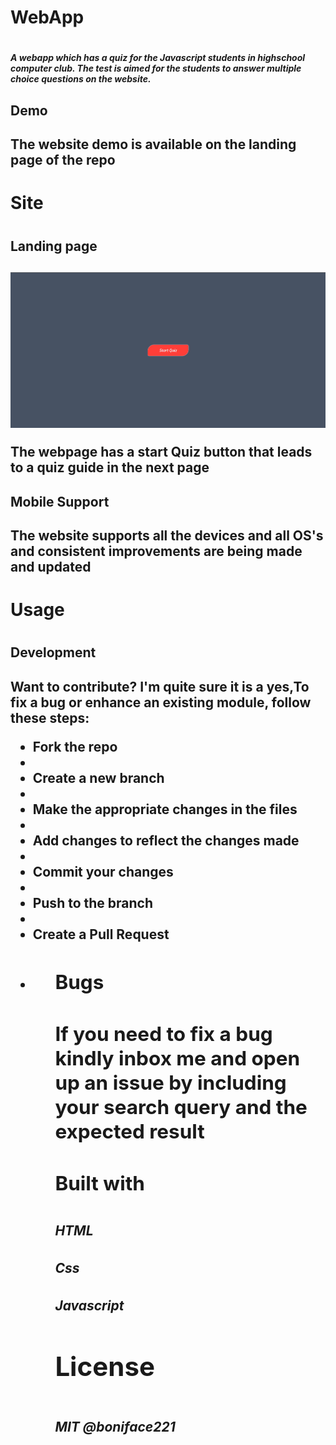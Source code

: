 <h1>WebApp<h1>
    <h5>A webapp which has a quiz for the Javascript students in highschool computer club. The test is aimed for the students to answer multiple choice questions on the website.<h5>
 <h2>Demo<h2>
   <p>The website demo is available on the landing page of the repo<p>   

<h1>Site<h1>
  <h2>Landing page<h2>
  <img src="landing-pg.png" alt="image">
     <p> The webpage has a start Quiz button that leads to a quiz guide in the next page<p>
   <h2>Mobile Support<h2>
   <P>The website supports all the devices and all OS's and consistent improvements are being made and updated<p>

<h1>Usage<h1>
   <h2>Development<h2>
   <p> Want to contribute? I'm quite sure it is a yes,To fix a bug or enhance an existing module, follow these steps:<p>  
   
<ul>
      <li>Fork the repo<li>
      <li>Create a new branch <li>
      <li>Make the appropriate changes in the files<li>
      <li>Add changes to reflect the changes made<li>
      <li>Commit your changes <li>
      <li>Push to the branch <li>
      <li>Create a Pull Request<li>
    <ul>


<h2>Bugs<h2>
<p>If you need to fix a bug kindly inbox me and open up  an issue by including your search query and the expected result<p>
<h2>Built with<h2>

<h5>HTML<h5>
<h5>Css<h5>
<h5>Javascript<h5>
<h1>License<h1>
<h5>MIT @boniface221<h5>
